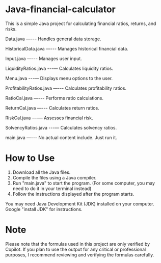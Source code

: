 # Java-financial-calculator
This is a simple Java project for calculating financial ratios, returns, and risks.

Data.java —--- Handles general data storage.

HistoricalData.java —--- Manages historical financial data.

Input.java —--- Manages user input.

LiquidityRatios.java ---— Calculates liquidity ratios.

Menu.java ---— Displays menu options to the user.

ProfitabilityRatios.java —--- Calculates profitability ratios.

RatioCal.java —--- Performs ratio calculations.

ReturnCal.java —--- Calculates return ratios.

RiskCal.java ---— Assesses financial risk.

SolvencyRatios.java ---— Calculates solvency ratios.

main.java —--- No actual content include. Just run it.

# How to Use
1. Download all the Java files.
2. Compile the files using a Java compiler.
3. Run "main.java" to start the program. (For some computer, you may need to do it in your terminal instead)
4. Follow the instructions displayed after the program starts.

You may need Java Development Kit (JDK) installed on your computer. Google "install JDK" for instructions.

# Note
Please note that the formulas used in this project are only verified by Copilot. If you plan to use the output for any critical or professional purposes, I recommend reviewing and verifying the formulas carefully.
